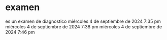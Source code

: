 # examen
es un examen de diagnostico
miércoles 4 de septiembre de 2024 7:35 pm
miércoles 4 de septiembre de 2024 7:38 pm
miércoles 4 de septiembre de 2024 7:46 pm